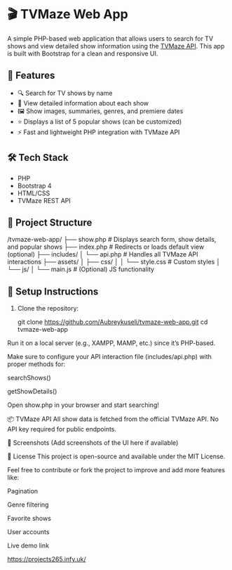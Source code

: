 # 🎬 TVMaze Web App

A simple PHP-based web application that allows users to search for TV shows and view detailed show information using the [TVMaze API](https://www.tvmaze.com/api). This app is built with Bootstrap for a clean and responsive UI.

## 🚀 Features

- 🔍 Search for TV shows by name
- 📄 View detailed information about each show
- 🖼️ Show images, summaries, genres, and premiere dates
- ⭐ Displays a list of 5 popular shows (can be customized)
- ⚡ Fast and lightweight PHP integration with TVMaze API

## 🛠️ Tech Stack

- PHP
- Bootstrap 4
- HTML/CSS
- TVMaze REST API

## 📁 Project Structure

/tvmaze-web-app/ 
├── show.php # Displays search form, show details, and popular shows 
├── index.php # Redirects or loads default view (optional) 
├── includes/ 
│ └── api.php # Handles all TVMaze API interactions 
├── assets/ 
│ ├── css/ │ 
│ └── style.css # Custom styles │ └── js/ │ 
└── main.js # (Optional) JS functionality

## 🔧 Setup Instructions

1. Clone the repository:
   
   git clone https://github.com/Aubreykuseli/tvmaze-web-app.git
   cd tvmaze-web-app
   
Run it on a local server (e.g., XAMPP, MAMP, etc.) since it’s PHP-based.

Make sure to configure your API interaction file (includes/api.php) with proper methods for:

searchShows()

getShowDetails()

Open show.php in your browser and start searching!

📦 TVMaze API
All show data is fetched from the official TVMaze API. No API key required for public endpoints.

📸 Screenshots
(Add screenshots of the UI here if available)

📄 License
This project is open-source and available under the MIT License.

Feel free to contribute or fork the project to improve and add more features like:

Pagination

Genre filtering

Favorite shows

User accounts


Live demo link 

https://projects265.infy.uk/






